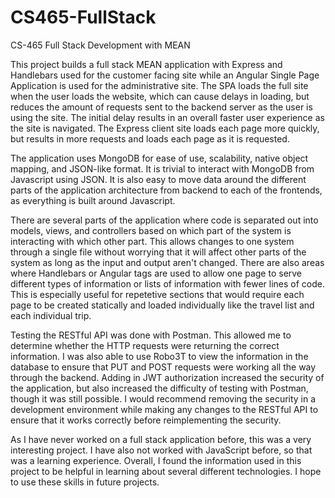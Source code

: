 # CS465-FullStack
CS-465 Full Stack Development with MEAN

This project builds a full stack MEAN application with Express and Handlebars used for the customer facing site while an Angular Single Page Application is used for the administrative site. The SPA loads the full site when the user loads the website, which can cause delays in loading, but reduces the amount of requests sent to the backend server as the user is using the site. The initial delay results in an overall faster user experience as the site is navigated. The Express client site loads each page more quickly, but results in more requests and loads each page as it is requested.

The application uses MongoDB for ease of use, scalability, native object mapping, and JSON-like format. It is trivial to interact with MongoDB from Javascript using JSON. It is also easy to move data around the different parts of the application architecture from backend to each of the frontends, as everything is built around Javascript.

There are several parts of the application where code is separated out into models, views, and controllers based on which part of the system is interacting with which other part. This allows changes to one system through a single file without worrying that it will affect other parts of the system as long as the input and output aren't changed. There are also areas where Handlebars or Angular tags are used to allow one page to serve different types of information or lists of information with fewer lines of code. This is especially useful for repetetive sections that would require each page to be created statically and loaded individually like the travel list and each individual trip.

Testing the RESTful API was done with Postman. This allowed me to determine whether the HTTP requests were returning the correct information. I was also able to use Robo3T to view the information in the database to ensure that PUT and POST requests were working all the way through the backend. Adding in JWT authorization increased the security of the application, but also increased the difficulty of testing with Postman, though it was still possible. I would recommend removing the security in a development environment while making any changes to the RESTful API to ensure that it works correctly before reimplementing the security.

As I have never worked on a full stack application before, this was a very interesting project. I have also not worked with JavaScript before, so that was a learning experience. Overall, I found the information used in this project to be helpful in learning about several different technologies. I hope to use these skills in future projects.
